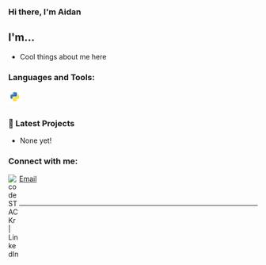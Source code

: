 ### Hi there, I'm Aidan


## I'm...

- Cool things about me here

### Languages and Tools:

<img align="left" alt="Python" width="26px" src="https://raw.githubusercontent.com/github/explore/80688e429a7d4ef2fca1e82350fe8e3517d3494d/topics/python/python.png" />

<br />
<br />


### 📕 Latest Projects

<!-- BLOG-POST-LIST:START -->
- None yet!
<!-- BLOG-POST-LIST:END -->

### Connect with me:

[<img align="left" alt="codeSTACKr | LinkedIn" width="22px" src="https://www.linkedin.com/in/aidan-finn/" />][linkedin]
[Email](mailto:afinn2@nd.edu)


<br />

---

[website]: https://franjcf.github.io/
[linkedin]: https://www.linkedin.com/in/francisco-jose-carrillo/
